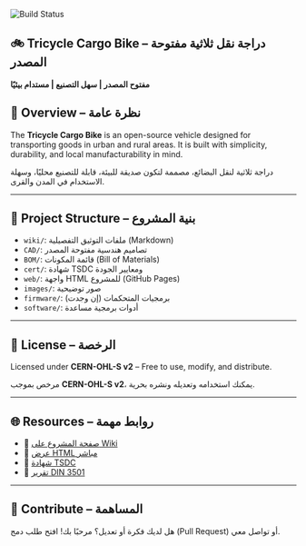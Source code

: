 ![Build Status](https://github.com/boucettaabdelkhalek2/Tricycle_Cargo_Bike_Original-1/actions/workflows/build-check.yml/badge.svg)
## 🚲 Tricycle Cargo Bike – دراجة نقل ثلاثية مفتوحة المصدر

**مفتوح المصدر | سهل التصنيع | مستدام بيئيًا**

## 🧭 Overview – نظرة عامة

The **Tricycle Cargo Bike** is an open-source vehicle designed for transporting goods in urban and rural areas. It is built with simplicity, durability, and local manufacturability in mind.

دراجة ثلاثية لنقل البضائع، مصممة لتكون صديقة للبيئة، قابلة للتصنيع محليًا، وسهلة الاستخدام في المدن والقرى.

---

## 📂 Project Structure – بنية المشروع

- `wiki/`: ملفات التوثيق التفصيلية (Markdown)
- `CAD/`: تصاميم هندسية مفتوحة المصدر
- `BOM/`: قائمة المكونات (Bill of Materials)
- `cert/`: شهادة TSDC ومعايير الجودة
- `web/`: واجهة HTML للمشروع (GitHub Pages)
- `images/`: صور توضيحية
- `firmware/`: برمجيات المتحكمات (إن وجدت)
- `software/`: أدوات برمجية مساعدة

---

## 📜 License – الرخصة

Licensed under **CERN-OHL-S v2** – Free to use, modify, and distribute.

مرخص بموجب **CERN-OHL-S v2**، يمكنك استخدامه وتعديله ونشره بحرية.

---

## 🌐 Resources – روابط مهمة

- 🔗 [صفحة المشروع على Wiki](https://github.com/boucettaabdelkhalek2/Tricycle_Cargo_Bike_Original/wiki)
- 🔗 [عرض HTML مباشر](https://boucettaabdelkhalek2.github.io/Tricycle_Cargo_Bike_Original/web/)
- 📄 [شهادة TSDC](./cert/TSDC-certificate.yml)
- 📄 [تقرير DIN 3501](./DIN3501-checklist.yml)

---

## 🤝 Contribute – المساهمة

هل لديك فكرة أو تعديل؟ مرحبًا بك! افتح طلب دمج (Pull Request) أو تواصل معي.
